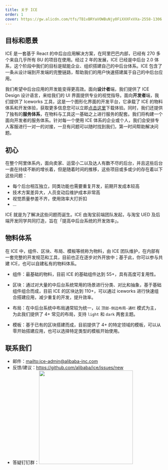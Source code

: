 ```yaml
---
title: 关于 ICE
order: 1
cover: https://gw.alicdn.com/tfs/TB1vBRYaVOWBuNjy0FiXXXFxVXa-2558-1306.jpg
---
```


## 目标和愿景

ICE 是一套基于 React 的中后台应用解决方案，在阿里巴巴内部，已经有 270 多个来自几乎所有 BU 的项目在使用。经过 2 年的发展，ICE 已经是中后台 2.0 体系，这个阶段中我们的目标是赋能企业、组织搭建自己的中后台体系。ICE 包含了一条从设计端到开发端的完整链路，帮助我们的用户快速搭建属于自己的中后台应用。

我们希望中后台应用的开发能变得更高效。面向**设计者**端，我们提供了 ICE Design 设计语言，来给我们的 UI 界面提供专业的视觉指导。面向**开发者**端，我们提供了 Iceworks 工具，这是一个图形化界面的开发平台，它承载了 ICE 的物料体系和开发体验，获取更多信息您可以立即[点击这里](#/iceworks)下载体验。同时，我们还提供了独有的**服务体系**，在物料与工具这一基础之上进行服务的配套。我们将构建一个面向开发者的服务体系。针对每一个使用 ICE 体系的企业或个人，我们会安排专人客服进行一对一的对接，一旦有问题可以随时找到我们，第一时间帮助解决问题。

## 初心

在整个阿里体系内，面向卖家、运营小二以及达人有数不尽的后台，并且这些后台一直在持续不断的增长着，但是随着时间的推移，这些项目或多或少的存在着以下这些问题：

* 每个后台相互独立，同类功能也需要重复开发，前期开发成本较高
* 技术方案差异大，人员变动后维护成本非常高
* 视觉质量参差不齐，使用效率大打折扣
* ...

ICE 就是为了解决这些问题而诞生。ICE 由淘宝前端团队发起，与淘宝 UED 及后端开发同学共同打造，旨在「提高中后台系统的开发效率」。

## 物料体系

在 ICE 中，组件、区块、布局、模板等统称为物料，由 ICE 团队维护，在内部有一套完整的开发规范和工具，目前也正在逐步对外开放中；基于此，你可以参与共建 ICE，也可以自建私有的物料体系。

* 组件：最基础的物料，目前 ICE 的基础组件达到 55+，具有高度可复用性。

* 区块：通过对大量的中后台系统常用的场景进行分类、对比和抽象，基于基础组件组合而成，目前 ICE 的区块达到 110+，可以通过 iceworks 进行快速组合搭建应用，减少重复的开发，提升效率。

* 布局：在中后台系统中布局通常较为统一，以 `顶部-侧边布局-通栏` 模式为主，为此我们提供了 4+ 常见的布局，支持 `light` 和 `dark` 两套主题。

* 模板：基于已有的区块搭建而成，目前提供了 4+ 的特定领域的模板，可以从零开始搭建应用，也可以选择特定类型的模板开始使用。

## 联系我们

* 邮件：<mailto:ice-admin@alibaba-inc.com>
* 反馈/建议：<https://github.com/alibaba/ice/issues/new>
* 答疑钉钉群：<img src="https://gw.alicdn.com/tfs/TB1iLI8kxPI8KJjSspoXXX6MFXa-1242-1602.jpg" width="300" />
